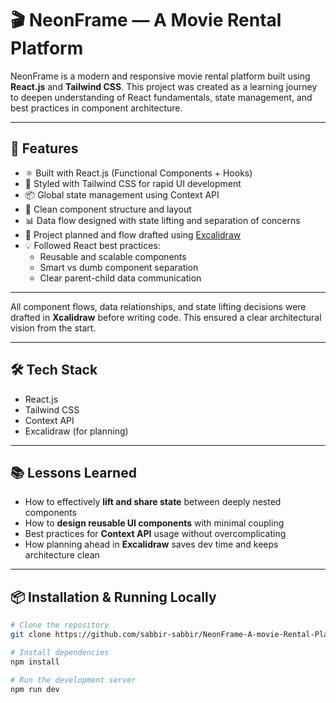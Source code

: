 # 🎬 NeonFrame — A Movie Rental Platform

NeonFrame is a modern and responsive movie rental platform built using **React.js** and **Tailwind CSS**. This project was created as a learning journey to deepen understanding of React fundamentals, state management, and best practices in component architecture.

---

## 🚀 Features

- ⚛️ Built with React.js (Functional Components + Hooks)
- 🎨 Styled with Tailwind CSS for rapid UI development
- 📦 Global state management using Context API
- 📐 Clean component structure and layout
- 📊 Data flow designed with state lifting and separation of concerns
- 🧠 Project planned and flow drafted using [Excalidraw](https://docs.google.com/document/d/1sWX9GKZ7Wgjp-z9I8L52D25qG3b8TRNV04q_ZP3Ri_s/edit?usp=sharing)
- 💡 Followed React best practices:
  - Reusable and scalable components
  - Smart vs dumb component separation
  - Clear parent-child data communication

---

All component flows, data relationships, and state lifting decisions were drafted in **Xcalidraw** before writing code. This ensured a clear architectural vision from the start.

---

## 🛠️ Tech Stack

- React.js
- Tailwind CSS
- Context API
- Excalidraw (for planning)

---

## 📚 Lessons Learned

- How to effectively **lift and share state** between deeply nested components
- How to **design reusable UI components** with minimal coupling
- Best practices for **Context API** usage without overcomplicating
- How planning ahead in **Excalidraw** saves dev time and keeps architecture clean

---


## 📦 Installation & Running Locally

```bash
# Clone the repository
git clone https://github.com/sabbir-sabbir/NeonFrame-A-movie-Rental-Platform

# Install dependencies
npm install

# Run the development server
npm run dev
